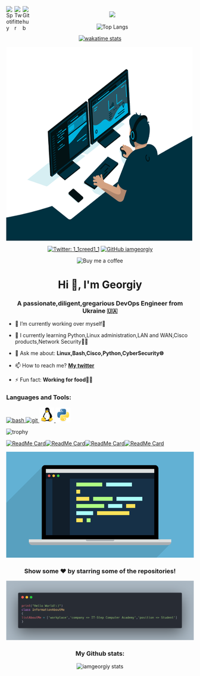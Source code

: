 
<a href="https://open.spotify.com/">
  <img align="left" alt="Spotify" width="22px" src="https://raw.githubusercontent.com/peterthehan/peterthehan/master/assets/spotify.svg" />
<a href="https://twitter.com/1_1creed1_1">
  <img align="left" alt="Twitter" width="22px" src="https://raw.githubusercontent.com/peterthehan/peterthehan/master/assets/twitter.svg" />
</a>
 <a href="https://github.com/iamgeorgiy">
  <img align="left" alt="Github" width="22px" src="https://raw.githubusercontent.com/peterthehan/peterthehan/master/assets/github.svg" />
</a>

<div align="center">

![](https://komarev.com/ghpvc/?username=iamgeorgiy&style=plastic&color=blue)

</div>

<div align="center"

![Top Langs](https://github-readme-stats.vercel.app/api/top-langs/?username=iamgeorgiy&theme=shades-of-purple&layout=compact&align=center)

</div>

<div align="center">

[![wakatime stats](https://github-readme-stats.vercel.app/api/wakatime?username=iamgeorgiy)](https://github.com/iamgeorgiy/)

</div>

<img align="center" alt="GIF" src="https://github.com/iamgeorgiy/iamgeorgiy/blob/main/code.gif?raw=true" width="500" height="520" />


<div align="center" width="500">

[![Twitter: 1_1creed1_1](https://img.shields.io/twitter/follow/1_1creed1_1?style=social)](https://twitter.com/1_1creed1_1)
[![GitHub iamgeorgiy](https://img.shields.io/github/followers/iamgeorgiy?label=follow&style=social)](https://github.com/iamgeorgiy)

</div>

<div align="center">

<img src="https://cdn.buymeacoffee.com/buttons/v2/default-red.png" alt="Buy me a coffee" width="150" >

</div>

<h1 align="center">Hi 👋, I'm Georgiy</h1>

<h3 align="center">A passionate,diligent,gregarious DevOps Engineer from Ukraine 🇺🇦 </h3>

- 🔭 I’m currently working over myself🧐

- 🌱 I currently learning Python,Linux administration,LAN and WAN,Cisco products,Network Security🕵️‍♂️ 

- 💬 Ask me about: **Linux,Bash,Cisco,Python,CyberSecurity🌐**

- 📫 How to reach me? **[My twitter](https://twitter.com/1_1creed1_1)**

- ⚡ Fun fact: **Working for food👨‍💻**


<h3 align="left">Languages and Tools:</h3>
<p align="left"> <a href="https://www.gnu.org/software/bash/" target="_blank"> <img src="https://www.vectorlogo.zone/logos/gnu_bash/gnu_bash-icon.svg" alt="bash" width="40" height="40"/> </a> <a href="https://git-scm.com/" target="_blank"> <img src="https://www.vectorlogo.zone/logos/git-scm/git-scm-icon.svg" alt="git" width="40" height="40"/> </a> <a href="https://www.linux.org/" target="_blank"> <img src="https://raw.githubusercontent.com/devicons/devicon/master/icons/linux/linux-original.svg" alt="linux" width="40" height="40"/> </a> <a href="https://www.python.org" target="_blank"> <img src="https://raw.githubusercontent.com/devicons/devicon/master/icons/python/python-original.svg" alt="python" width="40" height="40"/> </a> </p>

![trophy](https://github-profile-trophy.vercel.app/?username=iamgeorgiy)

[![ReadMe Card](https://github-readme-stats.vercel.app/api/pin/?username=iamgeorgiy&repo=heroku-userbot&theme=solarized-dark)](https://github.com/iamgeorgiy/heroku-userbot)[![ReadMe Card](https://github-readme-stats.vercel.app/api/pin/?username=iamgeorgiy&repo=Google-Translator&theme=algolia)](https://github.com/iamgeorgiy/Google-Translator)[![ReadMe Card](https://github-readme-stats.vercel.app/api/pin/?username=iamgeorgiy&repo=Weather-application&theme=shades-of-purple)](https://github.com/iamgeorgiy/Weather-application)[![ReadMe Card](https://github-readme-stats.vercel.app/api/pin/?username=iamgeorgiy&repo=Password-checker&theme=blue-green)](https://github.com/iamgeorgiy/Password-checker)

<div align="center">

![alt](https://github.com/iamgeorgiy/iamgeorgiy/blob/main/web-developer.gif)

</div>

<div align="center">

### Show some ❤️ by starring some of the repositories!

</div>

![alt](https://github.com/iamgeorgiy/iamgeorgiy/blob/main/carbon.png)

<div align="center">

### My Github stats:

![iamgeorgiy stats](https://github-readme-stats.vercel.app/api?username=iamgeorgiy&show_icons=true&theme=gotham)

</div>



